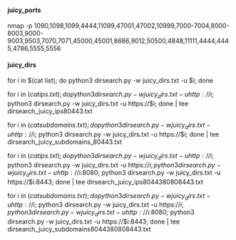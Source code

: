#### juicy_ports

nmap -p 1090,1098,1099,4444,11099,47001,47002,10999,7000-7004,8000-8003,9000-9003,9503,7070,7071,45000,45001,8686,9012,50500,4848,11111,4444,4445,4786,5555,5556


#### juicy_dirs

for i in $(cat list); do python3 dirsearch.py -w juicy_dirs.txt -u $i; done

for i in $(cat ips.txt); do python3 dirsearch.py -w juicy_dirs.txt -u http://$i; python3 dirsearch.py -w juicy_dirs.txt -u https://$i; done | tee dirsearch_juicy_ips80443.txt

for i in $(cat subdomains.txt); do python3 dirsearch.py -w juicy_dirs.txt -u http://$i; python3 dirsearch.py -w juicy_dirs.txt -u https://$i; done | tee dirsearch_juicy_subdomains_80443.txt

for i in $(cat ips.txt); do python3 dirsearch.py -w juicy_dirs.txt -u http://$i; python3 dirsearch.py -w juicy_dirs.txt -u https://$i; python3 dirsearch.py -w juicy_dirs.txt -u http://$i:8080; python3 dirsearch.py -w juicy_dirs.txt -u https://$i:8443; done | tee dirsearch_juicy_ips8044380808443.txt

for i in $(cat subdomains.txt); do python3 dirsearch.py -w juicy_dirs.txt -u http://$i; python3 dirsearch.py -w juicy_dirs.txt -u https://$i; python3 dirsearch.py -w juicy_dirs.txt -u http://$i:8080; python3 dirsearch.py -w juicy_dirs.txt -u https://$i:8443; done | tee dirsearch_juicy_subdomains8044380808443.txt
